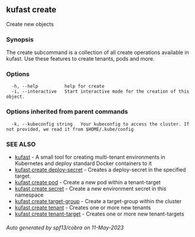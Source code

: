 ## kufast create

Create new objects

### Synopsis

The create subcommand is a collection of all create operations available in kufast.
Use these features to create tenants, pods and more.

### Options

```
  -h, --help          help for create
  -i, --interactive   Start interactive mode for the creation of this object.
```

### Options inherited from parent commands

```
  -k, --kubeconfig string   Your kubeconfig to access the cluster. If not provided, we read it from $HOME/.kube/config
```

### SEE ALSO

* [kufast](kufast.md)	 - A small tool for creating multi-tenant environments in Kubernetes and deploy standard Docker containers to it
* [kufast create deploy-secret](kufast_create_deploy-secret.md)	 - Creates a deploy-secret in the specified target.
* [kufast create pod](kufast_create_pod.md)	 - Create a new pod within a tenant-target
* [kufast create secret](kufast_create_secret.md)	 - Create a new environment secret in this namespace
* [kufast create target-group](kufast_create_target-group.md)	 - Create a target-group within the cluster
* [kufast create tenant](kufast_create_tenant.md)	 - Creates one or more new tenants
* [kufast create tenant-target](kufast_create_tenant-target.md)	 - Creates one or more new tenant-targets

###### Auto generated by spf13/cobra on 11-May-2023

